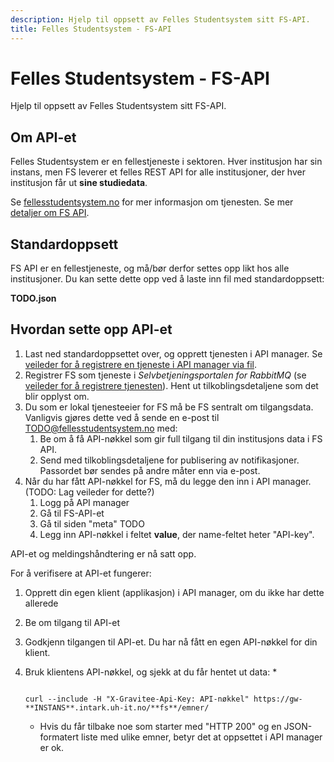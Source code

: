 ```yaml
---
description: Hjelp til oppsett av Felles Studentsystem sitt FS-API.
title: Felles Studentsystem - FS-API
---
```


# Felles Studentsystem - FS-API

Hjelp til oppsett av Felles Studentsystem sitt FS-API.

## Om API-et


Felles Studentsystem er en fellestjeneste i sektoren. Hver institusjon har sin instans, men FS leverer et felles REST API for alle institusjoner, der hver institusjon får ut **sine studiedata**.


Se [fellesstudentsystem.no](https://www.fellesstudentsystem.no/) for mer informasjon om tjenesten. Se mer [detaljer om FS API](https://www.fellesstudentsystem.no/dokumentasjon/brukerdok/fswebservice/fs-api/).


## Standardoppsett


FS API er en fellestjeneste, og må/bør derfor settes opp likt hos alle institusjoner. Du kan sette dette opp ved å laste inn fil med standardoppsett:


**TODO.json**


## Hvordan sette opp API-et


1. Last ned standardoppsettet over, og opprett tjenesten i API manager. Se [veileder for å registrere en tjeneste i API manager via fil](/docs/datadeling/veiledere/api-manager/importer-api).
2. Registrer FS som tjeneste i *Selvbetjeningsportalen for RabbitMQ* (se [veileder for å registrere tjenesten](/docs/datadeling/veiledere/meldingsk%C3%B8/opprett-tjeneste)). Hent ut tilkoblingsdetaljene som det blir opplyst om.
3. Du som er lokal tjenesteeier for FS må be FS sentralt om tilgangsdata. Vanligvis gjøres dette ved å sende en e-post til TODO@fellesstudentsystem.no med:
	1. Be om å få API-nøkkel som gir full tilgang til din institusjons data i FS API.
	2. Send med tilkoblingsdetaljene for publisering av notifikasjoner. Passordet bør sendes på andre måter enn via e-post.
4. Når du har fått API-nøkkel for FS, må du legge den inn i API manager. (TODO: Lag veileder for dette?)
	1. Logg på API manager
	2. Gå til FS-API-et
	3. Gå til siden "meta" TODO
	4. Legg inn API-nøkkel i feltet **value**, der name-feltet heter "API-key".


API-et og meldingshåndtering er nå satt opp.


For å verifisere at API-et fungerer:


1. Opprett din egen klient (applikasjon) i API manager, om du ikke har dette allerede
2. Be om tilgang til API-et
3. Godkjenn tilgangen til API-et. Du har nå fått en egen API-nøkkel for din klient.
4. Bruk klientens API-nøkkel, og sjekk at du får hentet ut data:
	* 
	```
	
	curl --include -H "X-Gravitee-Api-Key: API-nøkkel" https://gw-**INSTANS**.intark.uh-it.no/**fs**/emner/
	
	```
	
	* Hvis du får tilbake noe som starter med "HTTP 200" og en JSON-formatert liste med ulike emner, betyr det at oppsettet i API manager er ok.
